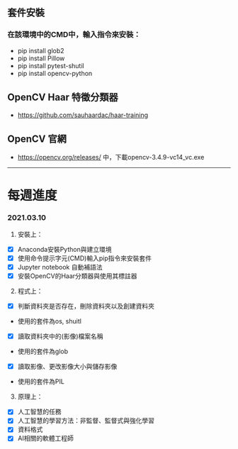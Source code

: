 ## 套件安裝
### 在該環境中的CMD中，輸入指令來安裝：
* pip install glob2
* pip install Pillow
* pip install pytest-shutil
* pip install opencv-python

## OpenCV Haar 特徵分類器
* https://github.com/sauhaardac/haar-training
## OpenCV 官網 
* https://opencv.org/releases/ 中，下載opencv-3.4.9-vc14_vc.exe

---

# 每週進度
### 2021.03.10
1. 安裝上：
- [x] Anaconda安裝Python與建立環境
- [x] 使用命令提示字元(CMD)輸入pip指令來安裝套件
- [x] Jupyter notebook 自動補語法
- [x] 安裝OpenCV的Haar分類器與使用其標註器

2. 程式上：
- [x] 判斷資料夾是否存在，刪除資料夾以及創建資料夾
- 使用的套件為os, shuitl
- [x] 讀取資料夾中的(影像)檔案名稱
- 使用的套件為glob
- [x] 讀取影像、更改影像大小與儲存影像
- 使用的套件為PIL

3. 原理上：
- [x] 人工智慧的任務
- [x] 人工智慧的學習方法：非監督、監督式與強化學習
- [x] 資料格式
- [x] AI相關的軟體工程師
